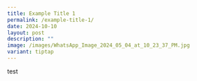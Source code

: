 ```yaml
---
title: Example Title 1
permalink: /example-title-1/
date: 2024-10-10
layout: post
description: ""
image: /images/WhatsApp_Image_2024_05_04_at_10_23_37_PM.jpg
variant: tiptap
---
```

<p>test</p>